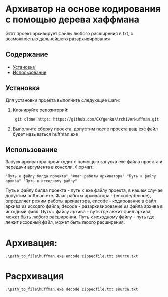 # Архиватор на основе кодирования с помощью дерева хаффмана
Этот проект архивирует файлы любого расширения в txt, с возможностью дальнейшего разархивирования

## Содержание
- [Установка](#установка)
- [Использование](#использование)
  
## Установка

Для установки проекта выполните следующие шаги:

1. Клонируйте репозиторий:
   ```
    git clone https: https://github.com/OXYgenRu/ArchiverHuffman.git
   ```
3. Выполните сборку проекта, допустим после проекта ваш exe файл будет называться huffman.exe

## Использование

Запуск архиватора происходит с помощью запуска exe файла проекта и передачи аргумента в консоли.
Формат:
```
"Путь к файлу билда проекта" "Флаг работы архиватора" "Путь к файлу архива" "Путь к исходному файлу" 
```
Путь к файлу билда проекта - путь к exe файлу проекта, в нашем случае допустим huffman.exe.
Флаг работы архиватора - (encode/decode), определяет режим работы архиватора, encode - кодирование в файл архива из исходго файла; decode - разархивирование из файла архива в исходный файл.
Путь к файлу архива - путь где лежит файл архива, может быть любого расширения.
Путь к исходному файлу - путь где лежит исходный файл, может быть люого расширения.

# Архивация:
```
.\path_to_file\huffman.exe encode zippedfile.txt source.txt
```
# Расрхивация 
```
.\path_to_file\huffman.exe decode zippedfile.txt source.txt
```

